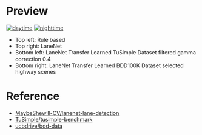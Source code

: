 # Preview
[![daytime](https://github.com/shirokunet/LaneSegmentation/raw/master/images/01-04_freeway_01-06.gif)](https://www.youtube.com/watch?v=Mnk2ogrKWTM)
[![nighttime](https://github.com/shirokunet/LaneSegmentation/raw/master/images/01-04_night_91-96.gif)](https://www.youtube.com/watch?v=0n_phl6V9ho)

- Top left: Rule based
- Top right: LaneNet
- Bottom left: LaneNet Transfer Learned TuSimple Dataset filtered gamma correction 0.4
- Bottom right: LaneNet Transfer Learned BDD100K Dataset selected highway scenes

# Reference
- [MaybeShewill-CV/lanenet-lane-detection](https://github.com/MaybeShewill-CV/lanenet-lane-detection)
- [TuSimple/tusimple-benchmark](https://github.com/TuSimple/tusimple-benchmark)
- [ucbdrive/bdd-data](https://github.com/ucbdrive/bdd-data)
